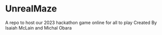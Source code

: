 # UnrealMaze
A repo to host our 2023 hackathon game online for all to play
Created By Isaiah McLain and Michal Obara
